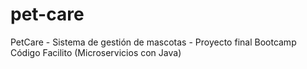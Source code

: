 # pet-care
PetCare - Sistema de gestión de mascotas - Proyecto final Bootcamp Código Facilito (Microservicios con Java)
